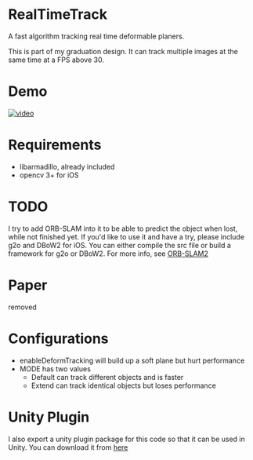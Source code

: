 # RealTimeTrack
A fast algorithm tracking real time deformable planers.

This is part of my graduation design. It can track multiple images at the same time at a FPS above 30.

# Demo
[![video](http://img.youtube.com/vi/8OSTpl4fAJ0/0.jpg)](https://www.youtube.com/watch?v=8OSTpl4fAJ0)
# Requirements
- libarmadillo, already included
- opencv 3+ for iOS

# TODO
I try to add ORB-SLAM into it to be able to predict the object when lost, while not finished yet. 
If you'd like to use it and have a try, please include g2o and DBoW2 for iOS. 
You can either compile the src file or build a framework for g2o or DBoW2.
For more info, see [ORB-SLAM2](https://github.com/raulmur/ORB_SLAM2)

# Paper
removed

# Configurations
- enableDeformTracking will build up a soft plane but hurt performance
- MODE has two values
  - Default can track different objects and is faster
  - Extend can track identical objects but loses performance

# Unity Plugin
I also export a unity plugin package for this code so that it can be used in Unity.
You can download it from [here](http://youyangsoft.com/AR.unitypackage)
